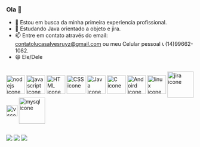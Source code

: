 ### Ola 👋

- 🔭 Estou em busca da minha primeira experiencia profissional.
- 🌱 Estudando Java orientado a objeto e jira.
- 📫 Entre em contato através do email: contatolucasalvesruyz@gmail.com ou meu Celular pessoal 📞 (14)99662-1082.
- 😄 Ele/Dele
<div style="display: inline_block"><br>
 <img align="center" alt="nodejs icone" height="50" widht="40" src="https://cdn.jsdelivr.net/gh/devicons/devicon/icons/nodejs/nodejs-original.svg">
 
  <img align="center" alt="javascript icone" height="50" widht="40" src="https://cdn.jsdelivr.net/gh/devicons/devicon/icons/javascript/javascript-original.svg">
  <img align="center" alt="HTML icone" height="50" widht="40" src="https://cdn.jsdelivr.net/gh/devicons/devicon/icons/html5/html5-original.svg">
  <img align="center" alt="CSS icone" height="50" widht="40" src="https://cdn.jsdelivr.net/gh/devicons/devicon/icons/css3/css3-original.svg">
  <img align="center" alt="Java icone" height="50" widht="40" src="https://cdn.jsdelivr.net/gh/devicons/devicon/icons/java/java-original.svg">
  <img align="center" alt="C icone" height="50" widht="40" src="https://cdn.jsdelivr.net/gh/devicons/devicon/icons/c/c-original.svg">
  <img align="center" alt="Andoird icone" height="50" widht="40" src="https://cdn.jsdelivr.net/gh/devicons/devicon/icons/android/android-plain.svg">
  <img align="center" alt="linux icone" height="50" widht="40" img src="https://cdn.jsdelivr.net/gh/devicons/devicon/icons/linux/linux-original.svg">
  <img align="center" alt="jira icone" height="70" widht="40" img src="https://cdn.jsdelivr.net/gh/devicons/devicon/icons/jira/jira-original-wordmark.svg">
  <img align="center" alt="vscode icone" height="30" widht="40" img src="https://cdn.jsdelivr.net/gh/devicons/devicon/icons/vscode/vscode-original.svg">
 <img align="center" alt="mysql icone" height="70" widht="40" img src="https://cdn.jsdelivr.net/gh/devicons/devicon/icons/mysql/mysql-original-wordmark.svg">
 </div>

##

<div> 
  <a href="https://www.linkedin.com/in/lucas-alves-ruyz/" target="_blank"><img src="https://img.shields.io/badge/LinkedIn-0077B5?style=for-the-badge&logo=linkedin&logoColor=white" target="_blank"></a>
  <a href="https://www.facebook.com/profile.php?id=100011366788083" target="_blank"><img src="https://img.shields.io/badge/Facebook-1877F2?style=for-the-badge&logo=facebook&logoColor=white" target="_blank"></a>
  <a href="https://www.instagram.com/luk4o1/" target="_blank"><img src="https://img.shields.io/badge/Instagram-E4405F?style=for-the-badge&logo=instagram&" target="_blank"></a>
  </div>
